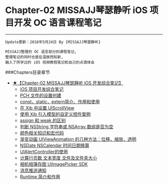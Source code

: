 # Chapter-02  MISSAJJ琴瑟静听 iOS 项目开发 OC 语言课程笔记
---
```objc
Update更新：2016年5月24日 By {MISSAJJ琴瑟静听}
```

```objc
MISSAJJ整理的 OC 语言部分的课程笔记,
整理笔记的同时也是在温故而知新,
融入了所学过的 iOS 视频教程笔记和自己的点滴体会
```
###Chapters目录章节

* [★【Chapter-02  MISSAJJ琴瑟静听 iOS 开发综合笔记】](README.md)
   * [iOS 项目开发综合笔记](iosxiang_mu_kai_fa_zong_he_bi_ji.md)
   * [PCH 文件的设置创建](pchwen_jian_de_she_zhi_chuang_jian.md)
   * [const，static，extern简介、作用和使用](conststaticexternjian_jie_3001_zuo_yong_he_shi_yon.md)
   * [在 Xib 中设置 UIScrollView](zaixib_zhong_she_zhi_uiscrollview.md)
   * [使用 Xib 引入模型的自定义控件案例](shi_yong_xib_yin_ru_mo_xing_de_zi_ding_yi_kong_jia.md)
   * [assign 和 weak 的区别](assignhe_weak_de_qu_bie.md)
   * [判断 NSString 字符串或 NSArray 数组是否为空](panduan_nsstring_zi_fu_chuan_huo_nsarray_shu_zu_sh.md)
   * [颜色相关知识和宏代码](yan_se_xiang_guan_zhi_shi_he_hong_dai_ma.md)
   * [渐变动画 UIViewAnimation 的几种方法：位移，缩放，透明](jian_bian_dong_hua_uiviewanimation_de_ji_zhong_fan.md)
   * [NSDate NSCalendar 时间日期换算](nsdate_nscalendarshi_jian_ri_qi_huan_suan.md)
   * [UIAlertController的使用](uialertcontrollerde_shi_yong.md)
   * [计算行页数 文本宽度 文件及文件夹大小](ji_suan_xing_ye_shu_wen_ben_kuan_du_wen_jian_ji_we.md)
   * [相机相簿存图 UIImagePicker SDK](xiang_jixiang_bu_cun_tu_uiimagepicker_sdk.md)
   * [消息推送通知](xiao_xi_tui_song_tong_zhi.md)
   * [Runtime 简介和作用](runtimejian_jie_he_zuo_yong.md)